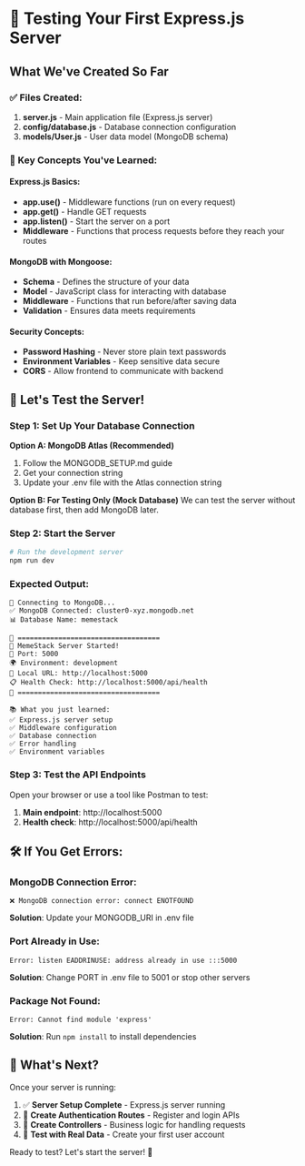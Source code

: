 # 🧪 Testing Your First Express.js Server

## What We've Created So Far

### ✅ Files Created:
1. **server.js** - Main application file (Express.js server)
2. **config/database.js** - Database connection configuration
3. **models/User.js** - User data model (MongoDB schema)

### 🔧 Key Concepts You've Learned:

#### **Express.js Basics:**
- **app.use()** - Middleware functions (run on every request)
- **app.get()** - Handle GET requests
- **app.listen()** - Start the server on a port
- **Middleware** - Functions that process requests before they reach your routes

#### **MongoDB with Mongoose:**
- **Schema** - Defines the structure of your data
- **Model** - JavaScript class for interacting with database
- **Middleware** - Functions that run before/after saving data
- **Validation** - Ensures data meets requirements

#### **Security Concepts:**
- **Password Hashing** - Never store plain text passwords
- **Environment Variables** - Keep sensitive data secure
- **CORS** - Allow frontend to communicate with backend

## 🚀 Let's Test the Server!

### Step 1: Set Up Your Database Connection

**Option A: MongoDB Atlas (Recommended)**
1. Follow the MONGODB_SETUP.md guide
2. Get your connection string
3. Update your .env file with the Atlas connection string

**Option B: For Testing Only (Mock Database)**
We can test the server without database first, then add MongoDB later.

### Step 2: Start the Server

```bash
# Run the development server
npm run dev
```

### Expected Output:
```
🔄 Connecting to MongoDB...
✅ MongoDB Connected: cluster0-xyz.mongodb.net
📊 Database Name: memestack

🎉 ===================================
🚀 MemeStack Server Started!
📡 Port: 5000
🌍 Environment: development
🔗 Local URL: http://localhost:5000
📋 Health Check: http://localhost:5000/api/health
🎉 ===================================

📚 What you just learned:
✅ Express.js server setup
✅ Middleware configuration
✅ Database connection
✅ Error handling
✅ Environment variables
```

### Step 3: Test the API Endpoints

Open your browser or use a tool like Postman to test:

1. **Main endpoint**: http://localhost:5000
2. **Health check**: http://localhost:5000/api/health

## 🛠️ If You Get Errors:

### MongoDB Connection Error:
```
❌ MongoDB connection error: connect ENOTFOUND
```
**Solution**: Update your MONGODB_URI in .env file

### Port Already in Use:
```
Error: listen EADDRINUSE: address already in use :::5000
```
**Solution**: Change PORT in .env file to 5001 or stop other servers

### Package Not Found:
```
Error: Cannot find module 'express'
```
**Solution**: Run `npm install` to install dependencies

## 🎯 What's Next?

Once your server is running:
1. ✅ **Server Setup Complete** - Express.js server running
2. 🔄 **Create Authentication Routes** - Register and login APIs
3. 🔄 **Create Controllers** - Business logic for handling requests
4. 🔄 **Test with Real Data** - Create your first user account

Ready to test? Let's start the server! 🚀
